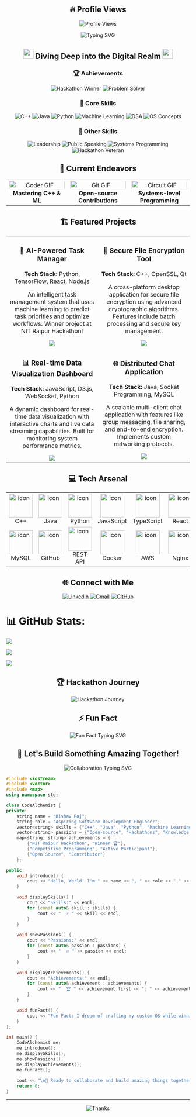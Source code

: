 <h2 align="center">🔥 Profile Views</h2>

<p align="center">
  <img src="https://komarev.com/ghpvc/?username=rishavraj625&style=for-the-badge&color=blueviolet" alt="Profile Views" />
</p>

<div align="center">
  <img src="https://readme-typing-svg.demolab.com?font=Fira+Code&size=32&duration=2800&pause=2000&color=A9FEF7&center=true&vCenter=true&width=940&lines=Hey+there%2C+I'm+Rishav+Raj+%F0%9F%91%A8%E2%80%8D%F0%9F%92%BB;Aspiring+Software+Development+Engineer+%F0%9F%9A%80;Hackathon+Winner+%F0%9F%8F%86+%7C+NIT+Raipur;Welcome+to+my+Digital+Playground+%F0%9F%8E%AE" alt="Typing SVG" />
</div>

<h2 align="center">
  <img src="https://media.giphy.com/media/hvRJCLFzcasrR4ia7z/giphy.gif" width="28">
  Diving Deep into the Digital Realm
  <img src="https://media.giphy.com/media/hvRJCLFzcasrR4ia7z/giphy.gif" width="28">
</h2>

<div align="center">
  <h3>🏆 Achievements</h3>
  <img src="https://img.shields.io/badge/🏆_Hackathon_Winner-NIT_Raipur-FFD700?style=for-the-badge&logoColor=white" alt="Hackathon Winner">
  <img src="https://img.shields.io/badge/🎯_Problem_Solver-Competitive_Programming-FF6B6B?style=for-the-badge&logoColor=white" alt="Problem Solver">
</div>

<div align="center">
  <h3>🧠 Core Skills</h3>
  <img src="https://img.shields.io/badge/C%2B%2B-00599C?style=for-the-badge&logo=c%2B%2B&logoColor=white" alt="C++">
  <img src="https://img.shields.io/badge/Java-ED8B00?style=for-the-badge&logo=java&logoColor=white" alt="Java">
  <img src="https://img.shields.io/badge/Python-3776AB?style=for-the-badge&logo=python&logoColor=white" alt="Python">
  <img src="https://img.shields.io/badge/Machine_Learning-FF6F00?style=for-the-badge&logo=TensorFlow&logoColor=white" alt="Machine Learning">
  <img src="https://img.shields.io/badge/DSA-0082C9?style=for-the-badge&logo=Leetcode&logoColor=white" alt="DSA">
  <img src="https://img.shields.io/badge/OS_Concepts-FCC624?style=for-the-badge&logo=linux&logoColor=black" alt="OS Concepts">
</div>

<div align="center">
  <h3>🌟 Other Skills</h3>
  <img src="https://img.shields.io/badge/Leadership-4285F4?style=for-the-badge&logo=Google%20Assistant&logoColor=white" alt="Leadership">
  <img src="https://img.shields.io/badge/Public_Speaking-34A853?style=for-the-badge&logo=Google%20Podcasts&logoColor=white" alt="Public Speaking">
  <img src="https://img.shields.io/badge/Systems_Programming-000000?style=for-the-badge&logo=GNU&logoColor=white" alt="Systems Programming">
  <img src="https://img.shields.io/badge/Hackathon_Veteran-DC143C?style=for-the-badge&logo=dev.to&logoColor=white" alt="Hackathon Veteran">
</div>

<h2 align="center">🚀 Current Endeavors</h2>

<table align="center">
  <tr>
    <td align="center" width="33%">
      <img src="https://media.giphy.com/media/SWoSkN6DxTszqIKEqv/giphy.gif" alt="Coder GIF" width="100%">
      <br>
      <b>Mastering C++ & ML</b>
    </td>
    <td align="center" width="33%">
      <img src="https://media.giphy.com/media/kH1DBkPNyZPOk0BxrM/giphy.gif" alt="Git GIF" width="100%">
      <br>
      <b>Open-source Contributions</b>
    </td>
    <td align="center" width="33%">
      <img src="https://media.giphy.com/media/13HgwGsXF0aiGY/giphy.gif" alt="Circuit GIF" width="100%">
      <br>
      <b>Systems-level Programming</b>
    </td>
  </tr>
</table>

<h2 align="center">🏗️ Featured Projects</h2>

<table align="center">
  <tr>
    <td align="center" width="50%">
      <h3>🤖 AI-Powered Task Manager</h3>
      <p><strong>Tech Stack:</strong> Python, TensorFlow, React, Node.js</p>
      <p>An intelligent task management system that uses machine learning to predict task priorities and optimize workflows. Winner project at NIT Raipur Hackathon!</p>
      <a href="#"><img src="https://img.shields.io/badge/View_Project-000000?style=for-the-badge&logo=github&logoColor=white"></a>
    </td>
    <td align="center" width="50%">
      <h3>🔐 Secure File Encryption Tool</h3>
      <p><strong>Tech Stack:</strong> C++, OpenSSL, Qt</p>
      <p>A cross-platform desktop application for secure file encryption using advanced cryptographic algorithms. Features include batch processing and secure key management.</p>
      <a href="#"><img src="https://img.shields.io/badge/View_Project-000000?style=for-the-badge&logo=github&logoColor=white"></a>
    </td>
  </tr>
  <tr>
    <td align="center" width="50%">
      <h3>📊 Real-time Data Visualization Dashboard</h3>
      <p><strong>Tech Stack:</strong> JavaScript, D3.js, WebSocket, Python</p>
      <p>A dynamic dashboard for real-time data visualization with interactive charts and live data streaming capabilities. Built for monitoring system performance metrics.</p>
      <a href="#"><img src="https://img.shields.io/badge/View_Project-000000?style=for-the-badge&logo=github&logoColor=white"></a>
    </td>
    <td align="center" width="50%">
      <h3>🌐 Distributed Chat Application</h3>
      <p><strong>Tech Stack:</strong> Java, Socket Programming, MySQL</p>
      <p>A scalable multi-client chat application with features like group messaging, file sharing, and end-to-end encryption. Implements custom networking protocols.</p>
      <a href="#"><img src="https://img.shields.io/badge/View_Project-000000?style=for-the-badge&logo=github&logoColor=white"></a>
    </td>
  </tr>
</table>

<h2 align="center">💻 Tech Arsenal</h2>

<table align="center">
  <tr>
    <td align="center" width="96">
      <img src="https://techstack-generator.vercel.app/cpp-icon.svg" alt="icon" width="65" height="65" />
      <br>C++
    </td>
    <td align="center" width="96">
      <img src="https://techstack-generator.vercel.app/java-icon.svg" alt="icon" width="65" height="65" />
      <br>Java
    </td>
    <td align="center" width="96">
      <img src="https://techstack-generator.vercel.app/python-icon.svg" alt="icon" width="65" height="65" />
      <br>Python
    </td>
    <td align="center" width="96">
      <img src="https://techstack-generator.vercel.app/js-icon.svg" alt="icon" width="65" height="65" />
      <br>JavaScript
    </td>
    <td align="center" width="96">
      <img src="https://techstack-generator.vercel.app/ts-icon.svg" alt="icon" width="65" height="65" />
      <br>TypeScript
    </td>
    <td align="center" width="96">
      <img src="https://techstack-generator.vercel.app/react-icon.svg" alt="icon" width="65" height="65" />
      <br>React
    </td>
  </tr>
  <tr>
    <td align="center" width="96">
      <img src="https://techstack-generator.vercel.app/mysql-icon.svg" alt="icon" width="65" height="65" />
      <br>MySQL
    </td>
    <td align="center" width="96">
      <img src="https://techstack-generator.vercel.app/github-icon.svg" alt="icon" width="65" height="65" />
      <br>GitHub
    </td>
    <td align="center" width="96">
      <img src="https://techstack-generator.vercel.app/restapi-icon.svg" alt="icon" width="65" height="65" />
      <br>REST API
    </td>
    <td align="center" width="96">
      <img src="https://techstack-generator.vercel.app/docker-icon.svg" alt="icon" width="65" height="65" />
      <br>Docker
    </td>
    <td align="center" width="96">
      <img src="https://techstack-generator.vercel.app/aws-icon.svg" alt="icon" width="65" height="65" />
      <br>AWS
    </td>
    <td align="center" width="96">
      <img src="https://techstack-generator.vercel.app/nginx-icon.svg" alt="icon" width="65" height="65" />
      <br>Nginx
    </td>
  </tr>
</table>

<h2 align="center">🌐 Connect with Me</h2>

<p align="center">
  <a href="https://linkedin.com/in/rishavraj625/" target="_blank">
    <img src="https://img.shields.io/badge/linkedin-%230077B5.svg?&style=for-the-badge&logo=linkedin&logoColor=white" alt="LinkedIn">
  </a>
  <a href="mailto:rishavraj625@gmail.com" target="_blank">
    <img src="https://img.shields.io/badge/Gmail-D14836?style=for-the-badge&logo=gmail&logoColor=white" alt="Gmail">
  </a>
  <a href="https://github.com/rishavraj625" target="_blank">
    <img src="https://img.shields.io/badge/GitHub-100000?style=for-the-badge&logo=github&logoColor=white" alt="GitHub">
  </a>
</p>

# 📊 GitHub Stats:
![](https://github-readme-stats.vercel.app/api?username=rishavraj625&theme=dark&hide_border=false&include_all_commits=true&count_private=true)<br/>

![](https://github-readme-streak-stats.herokuapp.com/?user=rishavraj625&theme=dark&hide_border=false)<br/>

![](https://github-readme-stats.vercel.app/api/top-langs/?username=rishavraj625&theme=dark&hide_border=false&include_all_commits=true&count_private=true&layout=compact&hide=jupyter%20notebook,html,css)

<h2 align="center">🏆 Hackathon Journey</h2>

<div align="center">
  <img src="https://readme-typing-svg.demolab.com?font=Fira+Code&pause=1000&color=FFD700&center=true&vCenter=true&width=600&lines=Winner+at+NIT+Raipur+Hackathon+%F0%9F%8F%86;Building+innovative+solutions;Turning+ideas+into+reality!" alt="Hackathon Journey" />
</div>

<h2 align="center">⚡ Fun Fact</h2>

<p align="center">
  <img src="https://readme-typing-svg.demolab.com?font=Fira+Code&pause=1000&color=A9FEF7&center=true&vCenter=true&width=500&lines=I+dream+of+crafting+my+custom+OS;while+winning+hackathons+and;diving+into+hacker-level;coding+adventures!+%F0%9F%96%A5%EF%B8%8F%F0%9F%8F%86" alt="Fun Fact Typing SVG" />
</p>

<h2 align="center">🎯 Let's Build Something Amazing Together!</h2>

<p align="center">
  <img src="https://readme-typing-svg.demolab.com?font=Fira+Code&pause=1000&color=A9FEF7&center=true&vCenter=true&width=500&lines=Feel+free+to+reach+out+for;collaborations%2C+hackathons%2C;open-source+projects%2C;or+technical+discussions!" alt="Collaboration Typing SVG" />
</p>

```cpp
#include <iostream>
#include <vector>
#include <map>
using namespace std;

class CodeAlchemist {
private:
    string name = "Rishav Raj";
    string role = "Aspiring Software Development Engineer";
    vector<string> skills = {"C++", "Java", "Python", "Machine Learning", "DSA", "OS Concepts"};
    vector<string> passions = {"Open-source", "Hackathons", "Knowledge sharing", "Systems programming"};
    map<string, string> achievements = {
        {"NIT Raipur Hackathon", "Winner 🏆"},
        {"Competitive Programming", "Active Participant"},
        {"Open Source", "Contributor"}
    };

public:
    void introduce() {
        cout << "Hello, World! I'm " << name << ", " << role << "." << endl;
    }

    void displaySkills() {
        cout << "Skills:" << endl;
        for (const auto& skill : skills) {
            cout << "  ⚡ " << skill << endl;
        }
    }

    void showPassions() {
        cout << "Passions:" << endl;
        for (const auto& passion : passions) {
            cout << "  🔥 " << passion << endl;
        }
    }

    void displayAchievements() {
        cout << "Achievements:" << endl;
        for (const auto& achievement : achievements) {
            cout << "  🏆 " << achievement.first << ": " << achievement.second << endl;
        }
    }

    void funFact() {
        cout << "Fun Fact: I dream of crafting my custom OS while winning hackathons and diving into hacker-level coding adventures! 🖥️🏆" << endl;
    }
};

int main() {
    CodeAlchemist me;
    me.introduce();
    me.displaySkills();
    me.showPassions();
    me.displayAchievements();
    me.funFact();
    
    cout << "\n🚀 Ready to collaborate and build amazing things together!" << endl;
    return 0;
}
```

---

<div align="center">
  <img src="https://readme-typing-svg.demolab.com?font=Fira+Code&pause=1000&color=A9FEF7&center=true&vCenter=true&width=400&lines=Thanks+for+visiting!;Let's+connect+and+innovate+together!+%F0%9F%9A%80" alt="Thanks" />
</div>
